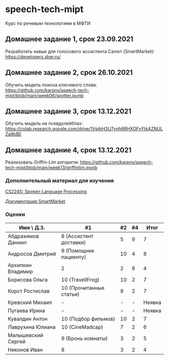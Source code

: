 # speech-tech-mipt

Курс по речевым технологиям в МФТИ

## Домашнее задание 1, срок 23.09.2021

Разработать навык для голосового ассистента Салют (SmartMarket): https://developers.sber.ru/

## Домашнее задание 2, срок 26.10.2021

Обучить модель поиска ключевого слова: https://github.com/karpnv/speech-tech-mipt/blob/main/week06/spotter.ipynb 

## Домашнее задание 3, срок 13.12.2021

Обучить модель на псевдолейблах: https://colab.research.google.com/drive/1VpjbH3U7ynh9RHXOFvYtkAZNULZa9bBE

## Домашнее задание 4, срок 13.12.2021

Реализовать Griffin-Lim алгоритм: https://github.com/karpnv/speech-tech-mipt/blob/main/week13/griffinlim.ipynb


### Дополнительный материал для изучения 

[CS224S: Spoken Language Processing](http://web.stanford.edu/class/cs224s/)

[Документация SmartMarket](https://developers.sber.ru/docs/)

### Оценки 
Имя \ Д.З. | #1 | #2 | #4 | Итог | 
--- | --- | --- | --- | --- |
Абдрахимов Даниил | 8 (Ассистент доставки) | 5 | 9 | 7 |
Андросов Дмитрий  | 9 (Помощник пациенту) | 10 | 4 | 8 |
Архипкин Владимир | 2 | 2 | 6 | 4 |
Борисова Ольга    | 10 (TravellFrog) | 10 | 2 | 7 |
Корст Ростислав   | 10 (Прочитанные статьи) | 8 | 2 | 7 |
Кревский Михаил   | - | - | - | Неявка |
Пугаева Ирина     | - | - | - | Неявка |
Кувалдин Антон    | 10 (Подбор фильмов) | 10 | 2 | 7 |
Лаврухина Юлиана  | 10 (CineMadcap) | 7 | 2 | 6 |
Малышевский Сергей| 9 (Бронь комнаты) | 3 | 2 | 5 |
Никонов Иван      | 8 | 3 | 2 | 4 |

